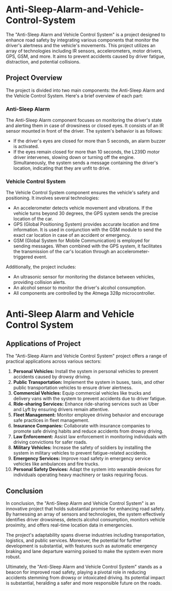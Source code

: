 # Anti-Sleep-Alarm-and-Vehicle-Control-System

The "Anti-Sleep Alarm and Vehicle Control System" is a project designed to enhance road safety by integrating various components that monitor the driver's alertness and the vehicle's movements. This project utilizes an array of technologies including IR sensors, accelerometers, motor drivers, GPS, GSM, and more. It aims to prevent accidents caused by driver fatigue, distraction, and potential collisions.

## Project Overview

The project is divided into two main components: the Anti-Sleep Alarm and the Vehicle Control System. Here's a brief overview of each part:

### Anti-Sleep Alarm

The Anti-Sleep Alarm component focuses on monitoring the driver's state and alerting them in case of drowsiness or closed eyes. It consists of an IR sensor mounted in front of the driver. The system's behavior is as follows:

- If the driver's eyes are closed for more than 5 seconds, an alarm buzzer is activated.
- If the eyes remain closed for more than 10 seconds, the L239D motor driver intervenes, slowing down or turning off the engine. Simultaneously, the system sends a message containing the driver's location, indicating that they are unfit to drive.

### Vehicle Control System

The Vehicle Control System component ensures the vehicle's safety and positioning. It involves several technologies:

- An accelerometer detects vehicle movement and vibrations. If the vehicle turns beyond 30 degrees, the GPS system sends the precise location of the car.
- GPS (Global Positioning System) provides accurate location and time information. It is used in conjunction with the GSM module to send the exact car location in case of an accident or emergency.
- GSM (Global System for Mobile Communication) is employed for sending messages. When combined with the GPS system, it facilitates the transmission of the car's location through an accelerometer-triggered event.

Additionally, the project includes:

- An ultrasonic sensor for monitoring the distance between vehicles, providing collision alerts.
- An alcohol sensor to monitor the driver's alcohol consumption.
- All components are controlled by the Atmega 328p microcontroller.
# Anti-Sleep Alarm and Vehicle Control System


## Applications of Project

The "Anti-Sleep Alarm and Vehicle Control System" project offers a range of practical applications across various sectors:

1. **Personal Vehicles:** Install the system in personal vehicles to prevent accidents caused by drowsy driving.
2. **Public Transportation:** Implement the system in buses, taxis, and other public transportation vehicles to ensure driver alertness.
3. **Commercial Vehicles:** Equip commercial vehicles like trucks and delivery vans with the system to prevent accidents due to driver fatigue.
4. **Ride-sharing Services:** Enhance ride-sharing services such as Uber and Lyft by ensuring drivers remain attentive.
5. **Fleet Management:** Monitor employee driving behavior and encourage safe practices in fleet management.
6. **Insurance Companies:** Collaborate with insurance companies to promote safe driving habits and reduce accidents from drowsy driving.
7. **Law Enforcement:** Assist law enforcement in monitoring individuals with driving convictions for safer roads.
8. **Military Vehicles:** Increase the safety of soldiers by installing the system in military vehicles to prevent fatigue-related accidents.
9. **Emergency Services:** Improve road safety in emergency service vehicles like ambulances and fire trucks.
10. **Personal Safety Devices:** Adapt the system into wearable devices for individuals operating heavy machinery or tasks requiring focus.

## Conclusion

In conclusion, the "Anti-Sleep Alarm and Vehicle Control System" is an innovative project that holds substantial promise for enhancing road safety. By harnessing an array of sensors and technologies, the system effectively identifies driver drowsiness, detects alcohol consumption, monitors vehicle proximity, and offers real-time location data in emergencies.

The project's adaptability spans diverse industries including transportation, logistics, and public services. Moreover, the potential for further development is substantial, with features such as automatic emergency braking and lane departure warning poised to make the system even more robust.

Ultimately, the "Anti-Sleep Alarm and Vehicle Control System" stands as a beacon for improved road safety, playing a pivotal role in reducing accidents stemming from drowsy or intoxicated driving. Its potential impact is substantial, heralding a safer and more responsible future on the roads.



